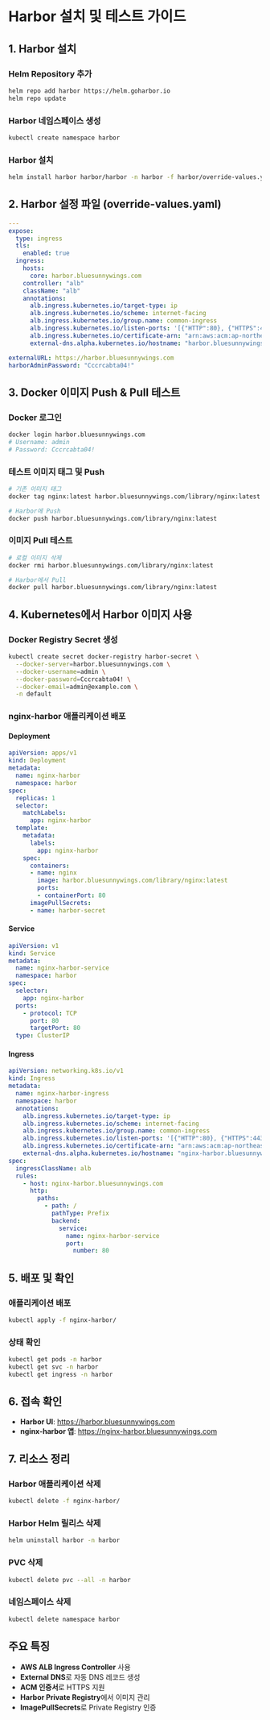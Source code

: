 # Harbor 설치 및 테스트 가이드

## 1. Harbor 설치

### Helm Repository 추가
```bash
helm repo add harbor https://helm.goharbor.io
helm repo update
```

### Harbor 네임스페이스 생성
```bash
kubectl create namespace harbor
```

### Harbor 설치
```bash
helm install harbor harbor/harbor -n harbor -f harbor/override-values.yaml
```

## 2. Harbor 설정 파일 (override-values.yaml)

```yaml
---
expose:
  type: ingress
  tls:
    enabled: true
  ingress:
    hosts:
      core: harbor.bluesunnywings.com
    controller: "alb"
    className: "alb"
    annotations:
      alb.ingress.kubernetes.io/target-type: ip
      alb.ingress.kubernetes.io/scheme: internet-facing
      alb.ingress.kubernetes.io/group.name: common-ingress
      alb.ingress.kubernetes.io/listen-ports: '[{"HTTP":80}, {"HTTPS":443}]'
      alb.ingress.kubernetes.io/certificate-arn: "arn:aws:acm:ap-northeast-2:219967435143:certificate/5d011410-cf0a-4412-94fd-9482bed70ef8"
      external-dns.alpha.kubernetes.io/hostname: "harbor.bluesunnywings.com"

externalURL: https://harbor.bluesunnywings.com
harborAdminPassword: "Cccrcabta04!"
```

## 3. Docker 이미지 Push & Pull 테스트

### Docker 로그인
```bash
docker login harbor.bluesunnywings.com
# Username: admin
# Password: Cccrcabta04!
```

### 테스트 이미지 태그 및 Push
```bash
# 기존 이미지 태그
docker tag nginx:latest harbor.bluesunnywings.com/library/nginx:latest

# Harbor에 Push
docker push harbor.bluesunnywings.com/library/nginx:latest
```

### 이미지 Pull 테스트
```bash
# 로컬 이미지 삭제
docker rmi harbor.bluesunnywings.com/library/nginx:latest

# Harbor에서 Pull
docker pull harbor.bluesunnywings.com/library/nginx:latest
```

## 4. Kubernetes에서 Harbor 이미지 사용

### Docker Registry Secret 생성
```bash
kubectl create secret docker-registry harbor-secret \
  --docker-server=harbor.bluesunnywings.com \
  --docker-username=admin \
  --docker-password=Cccrcabta04! \
  --docker-email=admin@example.com \
  -n default
```

### nginx-harbor 애플리케이션 배포

#### Deployment
```yaml
apiVersion: apps/v1
kind: Deployment
metadata:
  name: nginx-harbor
  namespace: harbor
spec:
  replicas: 1
  selector:
    matchLabels:
      app: nginx-harbor
  template:
    metadata:
      labels:
        app: nginx-harbor
    spec:
      containers:
      - name: nginx
        image: harbor.bluesunnywings.com/library/nginx:latest
        ports:
        - containerPort: 80
      imagePullSecrets:
      - name: harbor-secret
```

#### Service
```yaml
apiVersion: v1
kind: Service
metadata:
  name: nginx-harbor-service
  namespace: harbor
spec:
  selector:
    app: nginx-harbor
  ports:
    - protocol: TCP
      port: 80
      targetPort: 80
  type: ClusterIP
```

#### Ingress
```yaml
apiVersion: networking.k8s.io/v1
kind: Ingress
metadata:
  name: nginx-harbor-ingress
  namespace: harbor
  annotations:
    alb.ingress.kubernetes.io/target-type: ip
    alb.ingress.kubernetes.io/scheme: internet-facing
    alb.ingress.kubernetes.io/group.name: common-ingress
    alb.ingress.kubernetes.io/listen-ports: '[{"HTTP":80}, {"HTTPS":443}]'
    alb.ingress.kubernetes.io/certificate-arn: "arn:aws:acm:ap-northeast-2:219967435143:certificate/5d011410-cf0a-4412-94fd-9482bed70ef8"
    external-dns.alpha.kubernetes.io/hostname: "nginx-harbor.bluesunnywings.com"
spec:
  ingressClassName: alb
  rules:
    - host: nginx-harbor.bluesunnywings.com
      http:
        paths:
          - path: /
            pathType: Prefix
            backend:
              service:
                name: nginx-harbor-service
                port:
                  number: 80
```

## 5. 배포 및 확인

### 애플리케이션 배포
```bash
kubectl apply -f nginx-harbor/
```

### 상태 확인
```bash
kubectl get pods -n harbor
kubectl get svc -n harbor
kubectl get ingress -n harbor
```

## 6. 접속 확인

- **Harbor UI**: https://harbor.bluesunnywings.com
- **nginx-harbor 앱**: https://nginx-harbor.bluesunnywings.com

## 7. 리소스 정리

### Harbor 애플리케이션 삭제
```bash
kubectl delete -f nginx-harbor/
```

### Harbor Helm 릴리스 삭제
```bash
helm uninstall harbor -n harbor
```

### PVC 삭제
```bash
kubectl delete pvc --all -n harbor
```

### 네임스페이스 삭제
```bash
kubectl delete namespace harbor
```

## 주요 특징

- **AWS ALB Ingress Controller** 사용
- **External DNS**로 자동 DNS 레코드 생성
- **ACM 인증서**로 HTTPS 지원
- **Harbor Private Registry**에서 이미지 관리
- **ImagePullSecrets**로 Private Registry 인증
